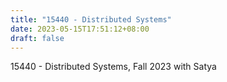 ```yaml
---
title: "15440 - Distributed Systems"
date: 2023-05-15T17:51:12+08:00
draft: false
---
```



15440 - Distributed Systems, Fall 2023 with Satya